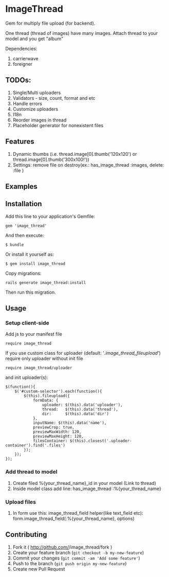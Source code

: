 # ImageThread

Gem for multiply file upload (for backend).

One thread (thread of images) have many images. Attach thread to your model and
you get "album"

Dependencies:
1. carrierwave
2. foreigner

## TODOs:
1. Single/Multi uploaders
2. Validators - size, count, format and etc
3. Handle errors
4. Customize uploaders
5. I18n
6. Reorder images in thread
7. Placeholder generator for nonexistent files

## Features
1. Dynamic thumbs (i.e. thread.image[0].thumb('120x120') or thread.image[0].thumb('300x100!'))
2. Settings: remove file on destroy(ex.: has_image_thread :images, delete: :file )
 
## Examples

## Installation

Add this line to your application's Gemfile:

    gem 'image_thread'

And then execute:

    $ bundle

Or install it yourself as:

    $ gem install image_thread

Copy migrations:

    rails generate image_thread:install

Then run this migration.

## Usage

### Setup client-side
Add js to your manifest file

    require image_thread

If you use custom class for uploader (default: '*.image_thread_fileupload*') require only uploader without init file

    require image_thread/uploader

and init uploader(s):

    $(function(){
        $('#custom-selector').each(function(){
            $(this).fileupload({
                formData: {
                    uploader: $(this).data('uploader'),
                    thread:   $(this).data('thread'),
                    dir:      $(this).data('dir')
                },
                inputName: $(this).data('name'),
                previewCrop: true,
                previewMaxWidth: 120,
                previewMaxHeight: 120,
                filesContainer: $(this).closest('.uploader-container').find('.files')
            });
        });
    });

### Add thread to model
1. Create filed %{your_thread_name}_id in your model (Link to thread)
2. Inside model class add line: has_image_thread :%{your_thread_name}

### Upload files
1. In form use this: image_thread_field helper(like text_field etc): form.image_thread_field(:%{your_thread_name}, options)

## Contributing

1. Fork it ( http://github.com/<my-github-username>/image_thread/fork )
2. Create your feature branch (`git checkout -b my-new-feature`)
3. Commit your changes (`git commit -am 'Add some feature'`)
4. Push to the branch (`git push origin my-new-feature`)
5. Create new Pull Request
